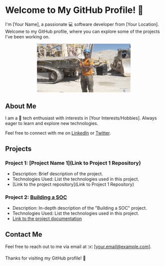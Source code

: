 # Welcome to My GitHub Profile! 👋

I'm [Your Name], a passionate 💻 software developer from [Your Location]. Welcome to my GitHub profile, where you can explore some of the projects I've been working on.

<p align="center">
  <img src="https://github.com/Flash028/Flash028/blob/9a7517581dd3907e85c2630bf3d1638e17adb04a/building-a-soc/IMG_2025.jpg" alt="Profile Banner" width="300">
</p>

## About Me

I am a 🚀 tech enthusiast with interests in [Your Interests/Hobbies]. Always eager to learn and explore new technologies.

Feel free to connect with me on [LinkedIn](https://www.linkedin.com/in/your-linkedin-profile) or [Twitter](https://twitter.com/your-twitter-handle).

## Projects

### Project 1: [Project Name 1](Link to Project 1 Repository)

- Description: Brief description of the project.
- Technologies Used: List the technologies used in this project.
- [Link to the project repository](Link to Project 1 Repository)

### Project 2: [Building a SOC](building-a-soc/building-a-soc.md)

- Description: In-depth description of the "Building a SOC" project.
- Technologies Used: List the technologies used in this project.
- [Link to the project documentation](building-a-soc/building-a-soc.md)

<!-- Add more projects as needed -->

## Contact Me

Feel free to reach out to me via email at ✉️ [your.email@example.com].

Thanks for visiting my GitHub profile! 🚀

